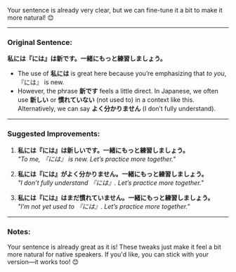 Your sentence is already very clear, but we can fine-tune it a bit to make it more natural! 😊

---

### Original Sentence:  
**私には『には』は新です。一緒にもっと練習しましょう。**

- The use of **私には** is great here because you’re emphasizing that *to you*, 『には』 is new.
- However, the phrase **新です** feels a little direct. In Japanese, we often use **新しい** or **慣れていない** (not used to) in a context like this. Alternatively, we can say **よく分かりません** (I don’t fully understand).

---

### Suggested Improvements:  

1. **私には『には』は新しいです。一緒にもっと練習しましょう。**  
   *"To me, 『には』 is new. Let’s practice more together."*  

2. **私には『には』がよく分かりません。一緒にもっと練習しましょう。**  
   *"I don’t fully understand 『には』. Let’s practice more together."*  

3. **私には『には』はまだ慣れていません。一緒にもっと練習しましょう。**  
   *"I’m not yet used to 『には』. Let’s practice more together."*  

---

### Notes:
Your sentence is already great as it is! These tweaks just make it feel a bit more natural for native speakers. If you'd like, you can stick with your version—it works too! 😊
